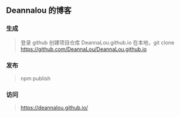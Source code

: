 ## Deannalou 的博客

### 生成

> 登录 github
> 创建项目仓库 DeannaLou.github.io
> 在本地，git clone https://github.com/DeannaLou/DeannaLou.github.io

### 发布

> npm publish

### 访问

> https://deannalou.github.io/